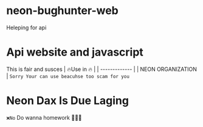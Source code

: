 # neon-bughunter-web
Heleping for api
# Api website and javascript
This is fair and susces
| 🔥Use in 🔥  | 
| ------------- | 
| NEON ORGANIZATION  |
`Sorry Your can use beacuhse too scam for you`
# Neon Dax Is Due Laging
`❌No`
Do wanna homework
🏳️‍🌈❌
